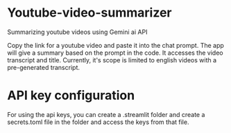 # Youtube-video-summarizer
Summarizing youtube videos using Gemini ai API

Copy the link for a youtube video and paste it into the chat prompt. The app will give a summary based on the prompt in the code. It accesses the video transcript and title. Currently, it's scope is limited to english videos with a pre-generated transcript.

# API key configuration
For using the api keys, you can create a .streamlit folder and create a secrets.toml file in the folder and access the keys from that file.
